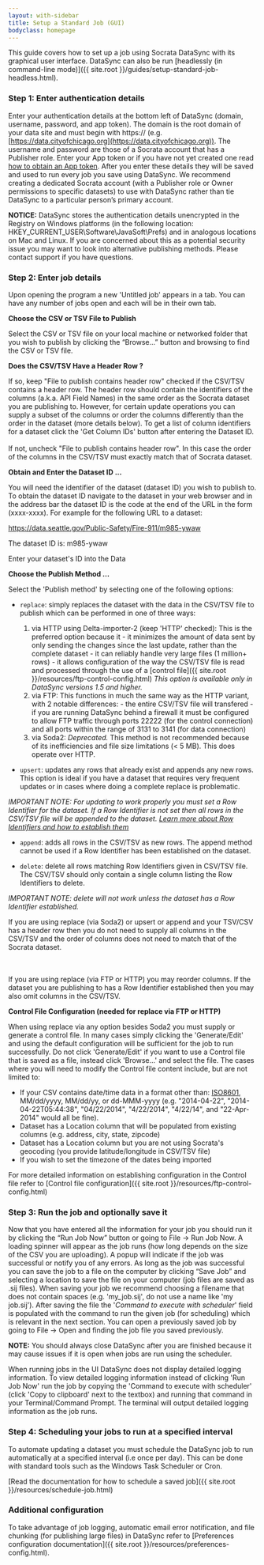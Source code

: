 ```yaml
---
layout: with-sidebar
title: Setup a Standard Job (GUI)
bodyclass: homepage
---
```


This guide covers how to set up a job using Socrata DataSync with its graphical user interface. DataSync can also be run [headlessly (in command-line mode)]({{ site.root }}/guides/setup-standard-job-headless.html).

### Step 1: Enter authentication details
Enter your authentication details at the bottom left of DataSync (domain, username, password, and app token). The domain is the root domain of your data site and must begin with https:// (e.g. [https://data.cityofchicago.org](https://data.cityofchicago.org)). The username and password are those of a Socrata account that has a Publisher role. Enter your App token or if you have not yet created one read [how to obtain an App token](http://dev.socrata.com/docs/app-tokens.html). After you enter these details they will be saved and used to run every job you save using DataSync. We recommend creating a dedicated Socrata account (with a Publisher role or Owner permissions to specific datasets) to use with DataSync rather than tie DataSync to a particular person’s primary account.

**NOTICE:** DataSync stores the authentication details unencrypted in the Registry on Windows platforms (in the following location: HKEY_CURRENT_USER\Software\JavaSoft\Prefs) and in analogous locations on Mac and Linux. If you are concerned about this as a potential security issue you may want to look into alternative publishing methods. Please contact support if you have questions.


### Step 2: Enter job details

Upon opening the program a new 'Untitled job' appears in a tab. You can have any number of jobs open and each will be in their own tab.

**Choose the CSV or TSV File to Publish**

Select the CSV or TSV file on your local machine or networked folder that you wish to publish by clicking the “Browse...” button and browsing to find the CSV or TSV file.

**Does the CSV/TSV Have a Header Row ?**

If so, keep "File to publish contains header row" checked if the CSV/TSV contains a header row. The header row should contain the identifiers of the columns (a.k.a. API Field Names) in the same order as the Socrata dataset you are publishing to. However, for certain update operations you can supply a subset of the columns or order the columns differently than the order in the dataset (more details below). To get a list of column identifiers for a dataset click the 'Get Column IDs' button after entering the Dataset ID.
<br><br>
If not, uncheck "File to publish contains header row". In this case the order of the columns in the CSV/TSV must exactly match that of Socrata dataset.


**Obtain and Enter the Dataset ID ...**

You will need the identifier of the dataset (dataset ID) you wish to publish to. To obtain the dataset ID navigate to the dataset in your web browser and in the address bar the dataset ID is the code at the end of the URL in the form (xxxx-xxxx). For example for the following URL to a dataset:

https://data.seattle.gov/Public-Safety/Fire-911/m985-ywaw

The dataset ID is: m985-ywaw

Enter your dataset's ID into the Data


**Choose the Publish Method ...**

Select the 'Publish method' by selecting one of the following options:

- `replace`: simply replaces the dataset with the data in the CSV/TSV file to publish which can be performed in one of three ways:
    1. via HTTP using Delta-importer-2 (keep 'HTTP' checked): This is the preferred option because it
      - it minimizes the amount of data sent by only sending the changes since the last update, rather than the complete dataset
      - it can reliably handle very large files (1 million+ rows)
      - it allows configuration of the way the CSV/TSV file is read and processed through the use of a [control file]({{ site.root }}/resources/ftp-control-config.html)
      *This option is available only in DataSync versions 1.5 and higher.*
    2. via FTP: This functions in much the same way as the HTTP variant, with 2 notable differences:
      - the entire CSV/TSV file will transfered
      - if you are running DataSync behind a firewall it must be configured to allow FTP traffic through ports 22222 (for the control connection) and all ports within the range of 3131 to 3141 (for data connection)
    3. via Soda2: *Deprecated.*  This method is not recommended because of its inefficiencies and file size limitations (< 5 MB).  This does operate over HTTP.

- `upsert`: updates any rows that already exist and appends any new rows. This option is ideal if you have a dataset that requires very frequent updates or in cases where doing a complete replace is problematic.

*IMPORTANT NOTE: For updating to work properly you must set a Row Identifier for the dataset. If a Row Identifier is not set then all rows in the CSV/TSV file will be appended to the dataset. [Learn more about Row Identifiers and how to establish them](http://dev.socrata.com/docs/row-identifiers.html)*

- `append`: adds all rows in the CSV/TSV as new rows. The append method cannot be used if a Row Identifier has been established on the dataset.

- `delete`: delete all rows matching Row Identifiers given in CSV/TSV file. The CSV/TSV should only contain a single column listing the Row Identifiers to delete.

*IMPORTANT NOTE: delete will not work unless the dataset has a Row Identifier established.*

<div class="well">
If you are using replace (via Soda2) or upsert or append and your TSV/CSV has a header row then you do not need to supply all columns in the CSV/TSV and the order of columns does not need to match that of the Socrata dataset.

<!--
TODO: WHAT HAPPENS TO OMITTED COLUMNS (TEST THIS!!!)...is this different than DELTA IMPORTER 2??
-->
<br><br>
If you are using replace (via FTP or HTTP) you may reorder columns.  If the dataset you are publishing to has a Row Identifier established then you may also omit columns in the CSV/TSV.
</div>

**Control File Configuration (needed for replace via FTP or HTTP)**

When using replace via any option besides Soda2 you must supply or generate a control file. In many cases simply clicking the 'Generate/Edit' and using the default configuration will be sufficient for the job to run successfully. Do not click 'Generate/Edit' if you want to use a Control file that is saved as a file, instead click 'Browse...' and select the file. The cases where you will need to modify the Control file content include, but are not limited to:

* If your CSV contains date/time data in a format other than: [ISO8601](http://en.wikipedia.org/wiki/ISO_8601), MM/dd/yyyy, MM/dd/yy, or dd-MMM-yyyy (e.g. "2014-04-22", "2014-04-22T05:44:38", "04/22/2014", "4/22/2014", "4/22/14", and "22-Apr-2014" would all be fine).
* Dataset has a Location column that will be populated from existing columns (e.g. address, city, state, zipcode)
* Dataset has a Location column but you are not using Socrata's geocoding (you provide latitude/longitude in CSV/TSV file)
* If you wish to set the timezone of the dates being imported


For more detailed information on establishing configuration in the Control file refer to [Control file configuration]({{ site.root }}/resources/ftp-control-config.html)

### Step 3: Run the job and optionally save it

Now that you have entered all the information for your job you should run it by clicking the “Run Job Now” button or going to File -> Run Job Now. A loading spinner will appear as the job runs (how long depends on the size of the CSV you are uploading). A popup will indicate if the job was successful or notify you of any errors. As long as the job was successful you can save the job to a file on the computer by clicking “Save Job” and selecting a location to save the file on your computer (job files are saved as .sij files). When saving your job we recommend choosing a filename that does not contain spaces (e.g. 'my_job.sij', do not use a name like 'my job.sij'). After saving the file the '*Command to execute with scheduler*' field is populated with the command to run the given job (for scheduling) which is relevant in the next section. You can open a previously saved job by going to File -> Open and finding the job file you saved previously.

**NOTE:** You should always close DataSync after you are finished because it may cause issues if it is open when jobs are run using the scheduler.

<div class="well">
When running jobs in the UI DataSync does not display detailed logging information. To view detailed logging information instead of clicking 'Run Job Now' run the job by copying the 'Command to execute with scheduler' (click 'Copy to clipboard' next to the textbox) and running that command in your Terminal/Command Prompt. The terminal will output detailed logging information as the job runs.
</div>

### Step 4: Scheduling your jobs to run at a specified interval

To automate updating a dataset you must schedule the DataSync job to run automatically at a specified interval (i.e once per day). This can be done with standard tools such as the Windows Task Scheduler or Cron.

[Read the documentation for how to schedule a saved job]({{ site.root }}/resources/schedule-job.html)

### Additional configuration

To take advantage of job logging, automatic email error notification, and file chunking (for publishing large files) in DataSync refer to [Preferences configuration documentation]({{ site.root }}/resources/preferences-config.html).